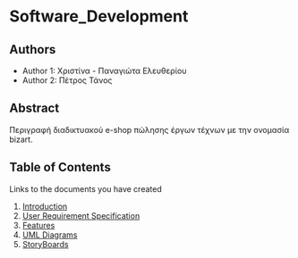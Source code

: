 # Software_Development

## Authors

- Author 1: Χριστίνα - Παναγιώτα Ελευθερίου
- Author 2: Πέτρος Τάνος

## Abstract

Περιγραφή διαδικτυακού e-shop πώλησης έργων τέχνων με την ονομασία bizart.

## Table of Contents

Links to the documents you have created

  1. [Introduction](https://github.com/elefthcn/Software_Development/blob/master/documentation/intro.md)
  2. [User Requirement Specification](https://github.com/elefthcn/Software_Development/blob/master/documentation/requirements.md)
  3. [Features](https://github.com/elefthcn/Software_Development/tree/master/requirements)
  4. [UML Diagrams](https://github.com/elefthcn/Software_Development/blob/master/documentation/UML-Diagrams)
  5. [StoryBoards](https://github.com/elefthcn/Software_Development/blob/master/documentation/demo-storyboard.md)
